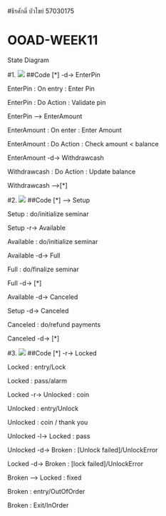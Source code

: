 #ธีรศักดิ์ บัวไขย์ 57030175
# OOAD-WEEK11
State Diagram

#1.
![](http://www.plantuml.com/plantuml/img/YzQALT1DqRLJSCqhIIqAoCpZWZ4Kh1JyynHIyqgAAe5CiAW2chnBle9ZSabcFeWTbfYJcP9OagfGWAn65sQoOsv-QLu95n8RRZxGN9ZvM5KXs-ASaPgShP08aR9HI4hCISnBJaNH0FPDU6P9HafHOdboOd465p87pRpG0h2ROUQWg0IwFLeh5W00)
##Code
[*] -d-> EnterPin

EnterPin : On entry : Enter Pin

EnterPin : Do Action : Validate pin

EnterPin --> EnterAmount

EnterAmount : On enter : Enter Amount

EnterAmount : Do Action : Check amount < balance

EnterAmount -d-> Withdrawcash

Withdrawcash : Do Action : Update balance

Withdrawcash -->[*]

#2.
![](http://www.plantuml.com/plantuml/img/YzQALT3LjLC8JYqfBU02amfM2Ydv-fbvcIMPYJcPLQaAnQcvcNc9HL1PtIAWSiUonCoSnAISL2uu2wSsX0hT5A1MjzAS72uG0T6G1bI3eXmi1LOPhHMBhjavCIyvDISr1UOM534O0s9mKMfQQLwAGa5YPMvgNaanGXPcDW00)
##Code
[*] --> Setup

Setup : do/initialize seminar

Setup -r-> Available

Available : do/initialize seminar

Available -d-> Full

Full : do/finalize seminar

Full -d-> [*]

Available -d-> Canceled

Setup -d-> Canceled

Canceled : do/refund payments

Canceled -d-> [*]

#3.
![](http://www.plantuml.com/plantuml/img/TP0n2yCW48LtVyND1N7lqA6GeL38r2baa6Yen9xbOY3vzqcZKLle9FUzztodpQa5Jlm2TzSDMh5mm1aqUbh4PypiBSTHI2lfTR0z-a1xE3fda1Lpk2K0zkC30VufSO35JLdZDYqJ6mjDRTgLtA1nqvh0ePV6QjN6beh8KLhlE_3N7YsyhExDlFr72eUNr9El-vgKfgnKi_7YXZjT0G00)
##Code
[*] -r-> Locked

Locked : entry/Lock

Locked : pass/alarm

Locked -r-> Unlocked : coin

Unlocked : entry/Unlock

Unlocked : coin / thank you

Unlocked -l-> Locked : pass

Unlocked -d-> Broken : [Unlock failed]/UnlockError

Locked -d-> Broken : [lock failed]/UnlockError

Broken --> Locked : fixed

Broken : entry/OutOfOrder

Broken : Exit/InOrder

